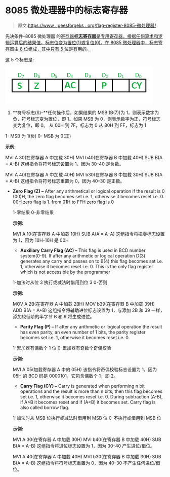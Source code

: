 # 8085 微处理器中的标志寄存器

> 原文:[https://www . geesforgeks . org/flag-register-8085-微处理器/](https://www.geeksforgeeks.org/flag-register-8085-microprocessor/)

先决条件–8085 微处理器
的[寄存器**标志寄存器**是专用寄存器。根据任何算术和逻辑运算后的结果值，标志位变为置位(1)或复位(0)。在 8085 微处理器中，标志寄存器由 8 位组成，其中只有 5 位是有用的。](https://www.geeksforgeeks.org/registers-8085-microprocessor/)

这 5 个标志是:

![](img/3a2dd03c7957d93448abbc814a95cf25.png)

1.  **符号标志(S)–**任何操作后，如果结果的 MSB (B(7))为 1，则表示数字为负，符号标志变为置位，即 1。如果 MSB 为 0，则表示数字为正，符号标志变为复位，即 0。
    从 00H 到 7F，标志为 0
    从 80H 到 FF，标志为 1

1- MSB 为 1(负)
0- MSB 为 0(正)

**示例:**

MVI A 30(在寄存器 A 中加载 30H)
MVI b40(在寄存器 B 中加载 40H)
SUB B(A = A–B)
这组指令将符号标志设置为 1，因为 30–40 是负数。

MVI A 40(在寄存器 A 中加载 40H)
MVI b30(在寄存器 B 中加载 30H)
SUB B(A = A–B)
这组指令将符号标志重置为 0，因为 40–30 是正数。

*   **Zero Flag (Z) –** After any arithmetical or logical operation if the result is 0 (00)H, the zero flag becomes set i.e. 1, otherwise it becomes reset i.e. 0.
    00H zero flag is 1.
    from 01H to FFH zero flag is 0

    1-零结果
    0-非零结果

    **示例:**

    MVI A 10(在寄存器 A 中加载 10H)
    SUB A(A = A–A)
    这组指令将把零标志设置为 1，因为 10H–10H 是 00H

    *   **Auxiliary Carry Flag (AC) –** This flag is used in BCD number system(0-9). If after any arithmetic or logical operation D(3) generates any carry and passes on to B(4) this flag becomes set i.e. 1, otherwise it becomes reset i.e. 0\. This is the only flag register which is not accessible by the programmer

    1-加法时从位 3 执行或减法时借用到位 3
    0-否则

    **示例:**

    MOV A 2B(在寄存器 A 中加载 2BH)
    MOV b39(在寄存器 B 中加载 39H)
    ADD B(A = A+B)
    这组指令将辅助进位标志设置为 1，与添加 2B 和 39 一样，添加较低阶的半字节 B 和 9 将生成进位。

    *   **Parity Flag (P) –** If after any arithmetic or logical operation the result has even parity, an even number of 1 bits, the parity register becomes set i.e. 1, otherwise it becomes reset i.e. 0.

    1-累加器有偶数个 1 位
    0-累加器有奇数个奇偶校验

    **示例:**

    MVI A 05(加载寄存器 A 中的 05H)
    该指令将奇偶校验标志设置为 1，因为 05H 的 BCD 码是 0000101，它包含偶数个 1，即 2。

    *   **Carry Flag (CY) –** Carry is generated when performing n bit operations and the result is more than n bits, then this flag becomes set i.e. 1, otherwise it becomes reset i.e. 0.
    During subtraction (A-B), if A>B it becomes reset and if (A<B) it becomes set.
    Carry flag is also called borrow flag.

    1-加法时从 MSB 位执行或减法时借用到 MSB 位
    0-不执行或借用到 MSB 位

    **示例:**

    MVI A 30(在寄存器 A 中加载 30H)
    MVI b40(在寄存器 B 中加载 40H)
    SUB B(A = A–B)
    这组指令将进位标志设置为 1，因为 30–40 产生进位/借位。

    MVI A 40(在寄存器 A 中加载 40H)
    MVI b30(在寄存器 B 中加载 30H)
    SUB B(A = A–B)
    这组指令将符号标志重置为 0，因为 40–30 不产生任何进位/借位。